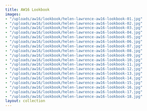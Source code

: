 ```yaml
---
title: AW16 Lookbook
images:
- "/uploads/aw16/lookbook/helen-lawrence-aw16-lookbook-01.jpg"
- "/uploads/aw16/lookbook/helen-lawrence-aw16-lookbook-02.jpg"
- "/uploads/aw16/lookbook/helen-lawrence-aw16-lookbook-03.jpg"
- "/uploads/aw16/lookbook/helen-lawrence-aw16-lookbook-04.jpg"
- "/uploads/aw16/lookbook/helen-lawrence-aw16-lookbook-05.jpg"
- "/uploads/aw16/lookbook/helen-lawrence-aw16-lookbook-06.jpg"
- "/uploads/aw16/lookbook/helen-lawrence-aw16-lookbook-07.jpg"
- "/uploads/aw16/lookbook/helen-lawrence-aw16-lookbook-08.jpg"
- "/uploads/aw16/lookbook/helen-lawrence-aw16-lookbook-09.jpg"
- "/uploads/aw16/lookbook/helen-lawrence-aw16-lookbook-10.jpg"
- "/uploads/aw16/lookbook/helen-lawrence-aw16-lookbook-11.jpg"
- "/uploads/aw16/lookbook/helen-lawrence-aw16-lookbook-12.jpg"
- "/uploads/aw16/lookbook/helen-lawrence-aw16-lookbook-13.jpg"
- "/uploads/aw16/lookbook/helen-lawrence-aw16-lookbook-14.jpg"
- "/uploads/aw16/lookbook/helen-lawrence-aw16-lookbook-15.jpg"
- "/uploads/aw16/lookbook/helen-lawrence-aw16-lookbook-16.jpg"
- "/uploads/aw16/lookbook/helen-lawrence-aw16-lookbook-17.jpg"
- "/uploads/aw16/lookbook/helen-lawrence-aw16-lookbook-18.jpg"
layout: collection
---
```

